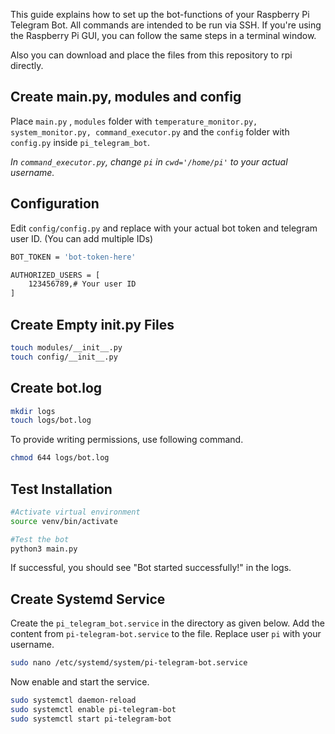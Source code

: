 This guide explains how to set up the bot-functions of your Raspberry Pi Telegram Bot. All commands are intended to be run via SSH. If you're using the Raspberry Pi GUI, you can follow the same steps in a terminal window.<br/>

Also you can download and place the files from this repository to rpi directly.
  
## Create main.py, modules and config

Place `main.py` , `modules` folder with `temperature_monitor.py, system_monitor.py, command_executor.py` and the `config` folder with `config.py` inside `pi_telegram_bot`.  
  
*In `command_executor.py`, change `pi` in `cwd='/home/pi'` to your actual username.*

## Configuration

Edit `config/config.py` and replace with your actual bot token and telegram user ID. (You can add multiple IDs)

```bash
BOT_TOKEN = 'bot-token-here'

AUTHORIZED_USERS = [
    123456789,# Your user ID
]

```

## Create Empty init.py Files

```bash
touch modules/__init__.py
touch config/__init__.py

```

## Create bot.log

```bash
mkdir logs
touch logs/bot.log
```
To provide writing permissions, use following command.
```bash
chmod 644 logs/bot.log
```
  
## Test Installation

```bash
#Activate virtual environment
source venv/bin/activate

#Test the bot
python3 main.py

```

If successful, you should see "Bot started successfully!" in the logs.

## Create Systemd Service

Create the `pi_telegram_bot.service` in the directory as given below. Add the content from `pi-telegram-bot.service` to the file. Replace user `pi` with your username.
```bash
sudo nano /etc/systemd/system/pi-telegram-bot.service
```

Now enable and start the service.
```bash
sudo systemctl daemon-reload
sudo systemctl enable pi-telegram-bot
sudo systemctl start pi-telegram-bot
```
